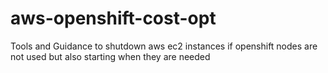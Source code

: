 # aws-openshift-cost-opt
Tools and Guidance to shutdown aws ec2 instances if openshift nodes are not used but also starting when they are needed
